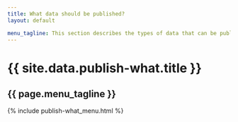 ```yaml
---
title: What data should be published?
layout: default

menu_tagline: This section describes the types of data that can be published to data.gov.uk.
---
```


<div class="row">
	<div class="two-thirds">
		<h1>{{ site.data.publish-what.title }}</h1>
		<h2 class="descriptive">{{ page.menu_tagline }}</h2>
	</div>
</div>
<div class="row">
	<div class="three-thirds columnise-lists">
		{% include publish-what_menu.html %}
	</div>
</div>